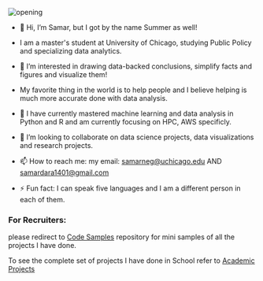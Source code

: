 
![opening](https://github.com/user-attachments/assets/382c4664-b9cb-4569-8f66-1525eb4ec934)


- 👋 Hi, I’m Samar, but I got by the name Summer as well!
- I am a master's student at University of Chicago, studying Public Policy and specializing data analytics. 
- 👀 I’m interested in drawing data-backed conclusions, simplify facts and figures and visualize them!
- My favorite thing in the world is to help people and I believe helping is much more accurate done with data analysis.
  
- 🌱 I have currently mastered machine learning and data analysis in Python and R and am currently focusing on HPC, AWS specificly. 
- 💞️ I’m looking to collaborate on data science projects, data visualizations and research projects. 
- 📫 How to reach me:
my email: samarneg@uchicago.edu AND samardara1401@gmail.com

- ⚡ Fun fact: I can speak five languages and I am a different person in each of them. 


### For Recruiters: 

please redirect to [Code Samples](https://github.com/Summer99D/Code-Samples) repository for mini samples of all the projects I have done. 

To see the complete set of projects I have done in School refer to [Academic Projects](https://github.com/Summer99D/academic-projects)
<!---
Summer99D/Summer99D is a ✨ special ✨ repository because its `README.md` (this file) appears on your GitHub profile.
You can click the Preview link to take a look at your changes.
--->

